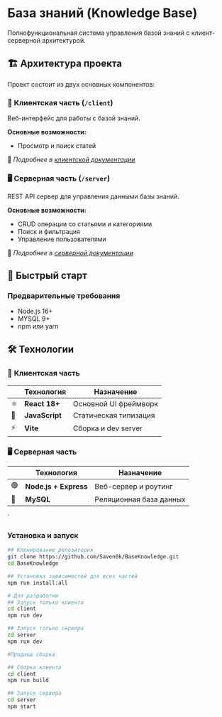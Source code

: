 # База знаний (Knowledge Base)

Полнофункциональная система управления базой знаний с клиент-серверной архитектурой.

## 🏗️ Архитектура проекта

Проект состоит из двух основных компонентов:

### 📱 **Клиентская часть** (`/client`)
Веб-интерфейс для работы с базой знаний.

**Основные возможности:**
- Просмотр и поиск статей

📖 *Подробнее в [клиентской документации](./client/README.md)*

### 🖥️ **Серверная часть** (`/server`)
REST API сервер для управления данными базы знаний.

**Основные возможности:**
- CRUD операции со статьями и категориями
- Поиск и фильтрация
- Управление пользователями

📖 *Подробнее в [серверной документации](./server/README.md)*

## 🚀 Быстрый старт

### Предварительные требования
- Node.js 16+
- MYSQL 9+
- npm или yarn

## 🛠️ Технологии

### 📱 **Клиентская часть**
<div align="center">

| | Технология | Назначение |
|-|------------|------------|
| ⚛️ | **React 18+** | Основной UI фреймворк |
| 🔷 | **JavaScript** | Статическая типизация |
| ⚡ | **Vite** | Сборка и dev server |

</div>

### 🖥️ **Серверная часть**
<div align="center">

| | Технология | Назначение |
|-|------------|------------|
| 🟢 | **Node.js + Express** | Веб-сервер и роутинг |
| 🐘 | **MySQL** | Реляционная база данных |

</div>`

### Установка и запуск

```bash
## Клонирование репозитория
git clone https://github.com/Saven0k/BaseKnowledge.git
cd BaseKnowledge

## Установка зависимостей для всех частей
npm run install:all

# Для разработки
## Запуск только клиента
cd client
npm run dev

## Запуск только сервера
cd server
npm run dev

#Продакш сборка 

## Сборка клиента
cd client
npm run build

## Запуск сервера
cd server
npm start